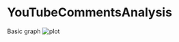 # YouTubeCommentsAnalysis
Basic graph
![plot](https://user-images.githubusercontent.com/73878161/177638271-f9436780-25fe-4e72-9206-7aed00ba26a3.jpg)
